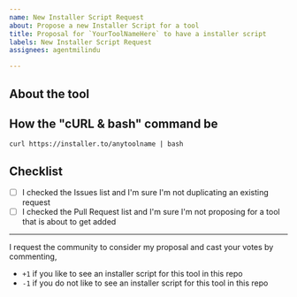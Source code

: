 ```yaml
---
name: New Installer Script Request
about: Propose a new Installer Script for a tool
title: Proposal for `YourToolNameHere` to have a installer script
labels: New Installer Script Request
assignees: agentmilindu

---
```


## About the tool
<!--- The better you describe it, the more the community would love to see an installer script for it in this repo -->

## How the "cURL & bash" command be
<!--- eg: `curl https://installer.to/dunner | bash`  -->
```
curl https://installer.to/anytoolname | bash
```
## Checklist
- [ ] I checked the Issues list and I'm sure I'm not duplicating an existing request
- [ ] I checked the Pull Request list and I'm sure I'm not proposing for a tool that is about to get added

----

I request the community to consider my proposal and cast your votes by commenting,
* `+1` if you like to see an installer script for this tool in this repo
* `-1` if you do not like to see an installer script for this tool in this repo
